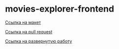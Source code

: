 # movies-explorer-frontend
[Ссылка на макет](https://disk.yandex.kz/d/STYLFNZsFl_tFw) 

[Ссылка на pull request](https://github.com/igor-yakovlev/movies-explorer-frontend/pull/2)

[Ссылка на развернутую работу](https://igor.yakovlev.nomoredomains.icu/)
